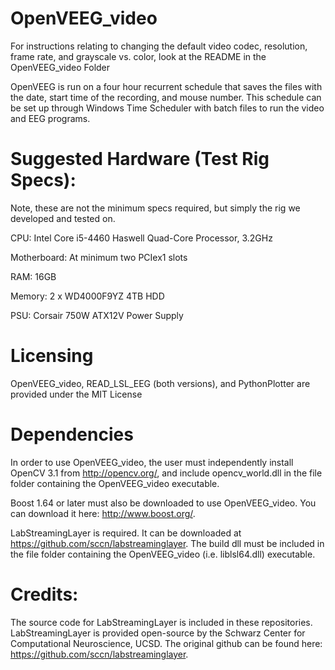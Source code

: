 # OpenVEEG_video
For instructions relating to changing the default video codec, resolution, frame rate, and grayscale vs. color, look at the README in the OpenVEEG_video Folder

OpenVEEG is run on a four hour recurrent schedule that saves the files with the date, start time of the recording, and mouse number. This schedule can be set up through Windows Time Scheduler with batch files to run the video and EEG programs. 

# Suggested Hardware (Test Rig Specs):

Note, these are not the minimum specs required, but simply the rig we developed and tested on.

CPU: Intel Core i5-4460 Haswell Quad-Core Processor, 3.2GHz

Motherboard: At minimum two PCIex1 slots

RAM: 16GB

Memory: 2 x WD4000F9YZ 4TB HDD

PSU: Corsair 750W ATX12V Power Supply

# Licensing

OpenVEEG_video, READ_LSL_EEG (both versions), and PythonPlotter are provided under the MIT License

# Dependencies

In order to use OpenVEEG_video, the user must independently install OpenCV 3.1 from http://opencv.org/, and include opencv_world.dll in the file folder containing the OpenVEEG_video executable.

Boost 1.64 or later must also be downloaded to use OpenVEEG_video. You can download it here: http://www.boost.org/.

LabStreamingLayer is required. It can be downloaded at https://github.com/sccn/labstreaminglayer. The build dll must be included in the file folder containing the OpenVEEG_video (i.e. liblsl64.dll) executable.

# Credits:

The source code for LabStreamingLayer is included in these repositories. LabStreamingLayer is provided open-source by the Schwarz Center for Computational Neuroscience, UCSD. The original github can be found here: https://github.com/sccn/labstreaminglayer.